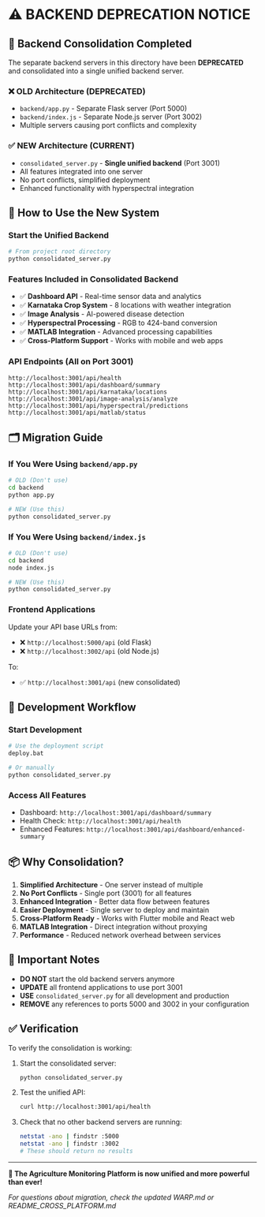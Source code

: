 # ⚠️ BACKEND DEPRECATION NOTICE

## 🔄 Backend Consolidation Completed

The separate backend servers in this directory have been **DEPRECATED** and consolidated into a single unified backend server.

### ❌ **OLD Architecture (DEPRECATED)**
- `backend/app.py` - Separate Flask server (Port 5000)
- `backend/index.js` - Separate Node.js server (Port 3002)
- Multiple servers causing port conflicts and complexity

### ✅ **NEW Architecture (CURRENT)**
- `consolidated_server.py` - **Single unified backend** (Port 3001)
- All features integrated into one server
- No port conflicts, simplified deployment
- Enhanced functionality with hyperspectral integration

## 🚀 **How to Use the New System**

### Start the Unified Backend
```bash
# From project root directory
python consolidated_server.py
```

### Features Included in Consolidated Backend
- ✅ **Dashboard API** - Real-time sensor data and analytics
- ✅ **Karnataka Crop System** - 8 locations with weather integration
- ✅ **Image Analysis** - AI-powered disease detection
- ✅ **Hyperspectral Processing** - RGB to 424-band conversion
- ✅ **MATLAB Integration** - Advanced processing capabilities
- ✅ **Cross-Platform Support** - Works with mobile and web apps

### API Endpoints (All on Port 3001)
```
http://localhost:3001/api/health
http://localhost:3001/api/dashboard/summary
http://localhost:3001/api/karnataka/locations
http://localhost:3001/api/image-analysis/analyze
http://localhost:3001/api/hyperspectral/predictions
http://localhost:3001/api/matlab/status
```

## 🗂️ **Migration Guide**

### If You Were Using `backend/app.py`
```bash
# OLD (Don't use)
cd backend
python app.py

# NEW (Use this)
python consolidated_server.py
```

### If You Were Using `backend/index.js`
```bash
# OLD (Don't use)  
cd backend
node index.js

# NEW (Use this)
python consolidated_server.py
```

### Frontend Applications
Update your API base URLs from:
- ❌ `http://localhost:5000/api` (old Flask)
- ❌ `http://localhost:3002/api` (old Node.js)

To:
- ✅ `http://localhost:3001/api` (new consolidated)

## 🔧 **Development Workflow**

### Start Development
```bash
# Use the deployment script
deploy.bat

# Or manually
python consolidated_server.py
```

### Access All Features
- Dashboard: `http://localhost:3001/api/dashboard/summary`
- Health Check: `http://localhost:3001/api/health`
- Enhanced Features: `http://localhost:3001/api/dashboard/enhanced-summary`

## 📦 **Why Consolidation?**

1. **Simplified Architecture** - One server instead of multiple
2. **No Port Conflicts** - Single port (3001) for all features  
3. **Enhanced Integration** - Better data flow between features
4. **Easier Deployment** - Single server to deploy and maintain
5. **Cross-Platform Ready** - Works with Flutter mobile and React web
6. **MATLAB Integration** - Direct integration without proxying
7. **Performance** - Reduced network overhead between services

## 🚨 **Important Notes**

- **DO NOT** start the old backend servers anymore
- **UPDATE** all frontend applications to use port 3001
- **USE** `consolidated_server.py` for all development and production
- **REMOVE** any references to ports 5000 and 3002 in your configuration

## ✅ **Verification**

To verify the consolidation is working:

1. Start the consolidated server:
   ```bash
   python consolidated_server.py
   ```

2. Test the unified API:
   ```bash
   curl http://localhost:3001/api/health
   ```

3. Check that no other backend servers are running:
   ```bash
   netstat -ano | findstr :5000
   netstat -ano | findstr :3002
   # These should return no results
   ```

---

**🌱 The Agriculture Monitoring Platform is now unified and more powerful than ever!**

*For questions about migration, check the updated WARP.md or README_CROSS_PLATFORM.md*